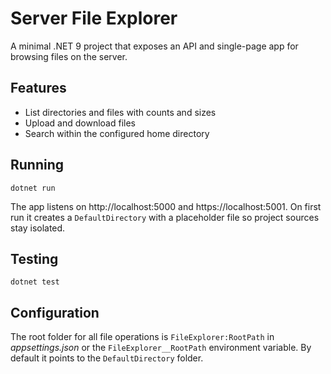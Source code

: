 # Server File Explorer

A minimal .NET 9 project that exposes an API and single-page app for browsing files on the server.

## Features
- List directories and files with counts and sizes
- Upload and download files
- Search within the configured home directory

## Running
```
dotnet run
```
The app listens on http://localhost:5000 and https://localhost:5001. On first run it creates a `DefaultDirectory` with a placeholder file so project sources stay isolated.

## Testing
```
dotnet test
```

## Configuration
The root folder for all file operations is `FileExplorer:RootPath` in *appsettings.json* or the `FileExplorer__RootPath` environment variable. By default it points to the `DefaultDirectory` folder.

